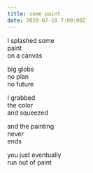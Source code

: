 ```yaml
---
title: some paint
date: 2020-07-10 7:00:00Z
---
```

  
I splashed some  
paint  
on a canvas  

big globs  
no plan   
no future  

I grabbed  
the color  
and squeezed  

and the painting  
never  
ends  

you just eventually  
run out of paint